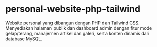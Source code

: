 # personal-website-php-tailwind
Website personal yang dibangun dengan PHP dan Tailwind CSS. Menyediakan halaman publik dan dashboard admin dengan fitur mode gelap/terang, manajemen artikel dan galeri, serta konten dinamis dari database MySQL.
